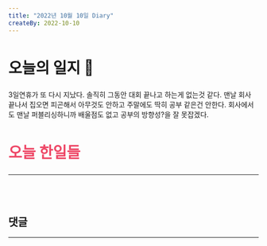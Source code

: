 ```yaml
---
title: "2022년 10월 10일 Diary"
createBy: 2022-10-10
---
```



##  <h2 style="font-size: 30px">오늘의 일지 🎪</h2>
3일연휴가 또 다시 지났다. 솔직히 그동안 대회 끝나고 하는게 없는것 같다. 맨날 회사 끝나서 집오면 피곤해서 아무것도 안하고 주말에도 딱히 공부 같은건 안한다. 회사에서도 맨날 퍼블리싱하니까 배울점도 없고 공부의 방향성?을 잘 못잡겠다.


## <h2 style="color: #ee4867; font-size: 30px">오늘 한일들</h2>
--- 

<br>
<br>

## 댓글
---
<br>

<Comment />
